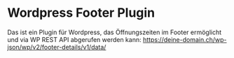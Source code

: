 # Wordpress Footer Plugin

Das ist ein Plugin für Wordpress, das Öffnungszeiten im Footer ermöglicht und via WP REST API abgerufen werden kann:
https://deine-domain.ch/wp-json/wp/v2/footer-details/v1/data/